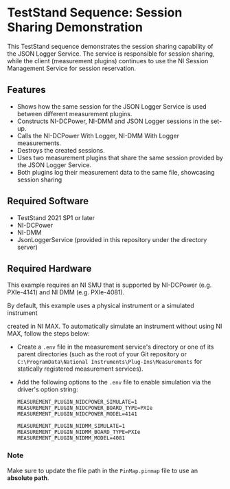 # TestStand Sequence: Session Sharing Demonstration

This TestStand sequence demonstrates the session sharing capability of the JSON Logger Service. The service is responsible for session sharing, while the client (measurement plugins) continues to use the NI Session Management Service for session reservation.

## Features

- Shows how the same session for the JSON Logger Service is used between different measurement plugins.
- Constructs NI-DCPower, NI-DMM and JSON Logger sessions in the set-up.
- Calls the NI-DCPower With Logger, NI-DMM With Logger measurements.
- Destroys the created sessions.
- Uses two measurement plugins that share the same session provided by the JSON Logger Service.
- Both plugins log their measurement data to the same file, showcasing session sharing

## Required Software

- TestStand 2021 SP1 or later
- NI-DCPower
- NI-DMM
- JsonLoggerService (provided in this repository under the directory server)

## Required Hardware

This example requires an NI SMU that is supported by NI-DCPower (e.g.
PXIe-4141) and NI DMM (e.g. PXIe-4081).

By default, this example uses a physical instrument or a simulated instrument

created in NI MAX. To automatically simulate an instrument without using NI MAX,
follow the steps below:

- Create a `.env` file in the measurement service's directory or one of its
  parent directories (such as the root of your Git repository or
  `C:\ProgramData\National Instruments\Plug-Ins\Measurements` for statically
  registered measurement services).
- Add the following options to the `.env` file to enable simulation via the
  driver's option string:

  ```env
  MEASUREMENT_PLUGIN_NIDCPOWER_SIMULATE=1
  MEASUREMENT_PLUGIN_NIDCPOWER_BOARD_TYPE=PXIe
  MEASUREMENT_PLUGIN_NIDCPOWER_MODEL=4141

  MEASUREMENT_PLUGIN_NIDMM_SIMULATE=1
  MEASUREMENT_PLUGIN_NIDMM_BOARD_TYPE=PXIe
  MEASUREMENT_PLUGIN_NIDMM_MODEL=4081
  ```

### Note

Make sure to update the file path in the `PinMap.pinmap` file to use an **absolute path**.
